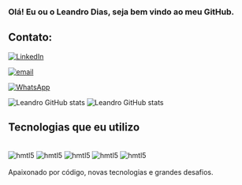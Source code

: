 ### Olá! Eu ou o Leandro Dias, seja bem vindo ao meu GitHub.
## Contato:

 [![LinkedIn](https://img.shields.io/badge/LinkedIn-0077B5?style=for-the-badge&logo=linkedin&logoColor=white)](https://www.linkedin.com/in/leandro-dias-bb473122b/)

[![email](https://img.shields.io/badge/Gmail-D14836?style=for-the-badge&logo=gmail&logoColor=white)](https://devleandrodias@gmail.com)

[![WhatsApp](https://img.shields.io/badge/WhatsApp-25D366?style=for-the-badge&logo=whatsapp&logoColor=white)](https://api.whatsapp.com/send?phone=5567993407322)


![Leandro GitHub stats](https://github-readme-stats.vercel.app/api?username=devleandrodiass&show_icons=true&theme=dracula)
![Leandro GitHub stats](https://github-readme-stats.vercel.app/api/top-langs/?username=devleandrodiass&theme=dracula)

## Tecnologias que eu utilizo
<div style="display: inline_block"><br/>
<img align="center" alt="hmtl5" src="https://img.shields.io/badge/HTML5-E34F26?style=for-the-badge&logo=html5&logoColor=white"/>

<img align="center" alt="hmtl5" src="https://img.shields.io/badge/CSS3-1572B6?style=for-the-badge&logo=css3&logoColor=white"/>

<img align="center" alt="hmtl5" src="https://img.shields.io/badge/JavaScript-F7DF1E?style=for-the-badge&logo=javascript&logoColor=black"/>

<img align="center" alt="hmtl5" src="https://img.shields.io/badge/Node.js-43853D?style=for-the-badge&logo=node.js&logoColor=white"/>

<img align="center" alt="hmtl5" src="https://img.shields.io/badge/React-20232A?style=for-the-badge&logo=react&logoColor=61DAFB"/>

</div><br/>
Apaixonado por código, novas tecnologias e grandes desafios.


